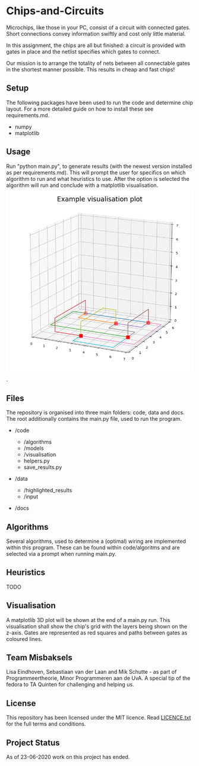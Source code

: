 # Chips-and-Circuits
Microchips, like those in your PC, consist of a circuit with connected gates. Short connections convey information swiftly and cost only little material.

In this assignment, the chips are all but finished: a circuit is provided with gates in place and the netlist specifies which gates to connect.

Our mission is to arrange the totality of nets between all connectable gates in the shortest manner possible. This results in cheap and fast chips!

## Setup
The following packages have been used to run the code and determine chip layout. For a more detailed guide on how to install these see requirements.md.
* numpy
* matplotlib

## Usage
Run "python main.py", to generate results (with the newest version installed as per requirements.md). This will prompt the user for specifics on which algorithm to run and what heuristics to use. After the option is selected the algorithm will run and conclude with a matplotlib visualisation.
![matplotlib visualisation](/docs/visualised_chip.png).

## Files
The repository is organised into three main folders: code, data and docs. The root additionally contains the main.py file, used to run the program.

* /code  
    * /algorithms
    * /models
    * /visualisation
    * helpers.py
    * save_results.py

* /data
    * /highlighted_results
    * /input

* /docs

## Algorithms 
Several algorithms, used to determine a (optimal) wiring are implemented within this program. These can be found within code/algoritms and are selected via a prompt when running main.py.    

## Heuristics
TODO

## Visualisation
A matplotlib 3D plot will be shown at the end of a main.py run. This visualisation shall show the chip's grid with the layers being shown on the z-axis. Gates are represented as red squares and paths between gates as coloured lines.

## Team Misbaksels
Lisa Eindhoven, Sebastiaan van der Laan and Mik Schutte - as part of Programmeertheorie, Minor Programmeren aan de UvA. A special tip of the fedora to TA Quinten for challenging and helping us.

## License 
This repository has been licensed under the MIT licence. Read [LICENCE.txt](https://github.com/lisaeindhoven/chips-and-circuits/blob/master/LICENSE.txt) for the full terms and conditions.

## Project Status
As of 23-06-2020 work on this project has ended.